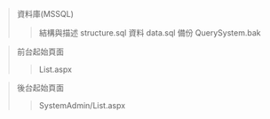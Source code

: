 >資料庫(MSSQL)
>>結構與描述 structure.sql
>>資料 data.sql
>>備份 QuerySystem.bak

>前台起始頁面
>>List.aspx

>後台起始頁面
>>SystemAdmin/List.aspx
